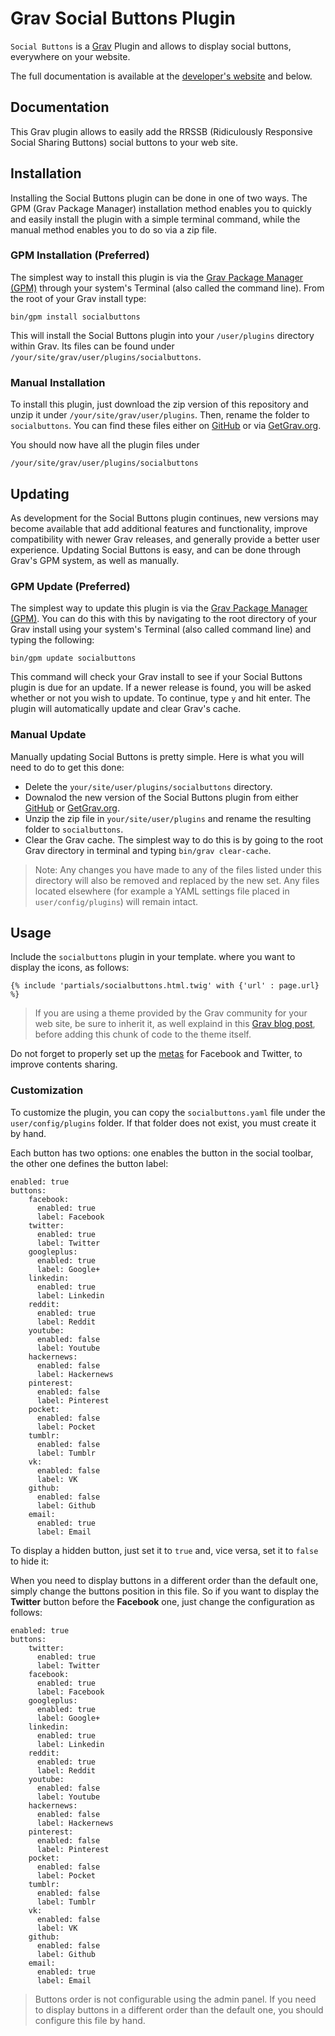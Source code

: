 # Grav Social Buttons Plugin

`Social Buttons` is a [Grav](http://github.com/getgrav/grav) Plugin and allows to display social buttons, everywhere on your website.

The full documentation is available at the [developer's website](http://diblas.net/plugins/social-buttons-grav-cms-plugin-renders-the-rrssb-social-buttons-icons) and below.

Documentation[](#documentation)
-------------------------------

This Grav plugin allows to easily add the RRSSB (Ridiculously Responsive Social Sharing Buttons) social buttons to your web site.

Installation[](#installation)
-----------------------------

Installing the Social Buttons plugin can be done in one of two ways. The GPM (Grav Package Manager) installation method enables you to quickly and easily install the plugin with a simple terminal command, while the manual method enables you to do so via a zip file.

### GPM Installation (Preferred)[](#gpm-installation-preferred)

The simplest way to install this plugin is via the [Grav Package Manager (GPM)](https://web.archive.org/web/20180128152730/http://learn.getgrav.org/advanced/grav-gpm) through your system's Terminal (also called the command line). From the root of your Grav install type:

    bin/gpm install socialbuttons

This will install the Social Buttons plugin into your `/user/plugins` directory within Grav. Its files can be found under `/your/site/grav/user/plugins/socialbuttons`.

### Manual Installation[](#manual-installation)

To install this plugin, just download the zip version of this repository and unzip it under `/your/site/grav/user/plugins`. Then, rename the folder to `socialbuttons`. You can find these files either on [GitHub](https://web.archive.org/web/20180128152730/https://github.com/getgrav/grav-plugin-social-buttons) or via [GetGrav.org](https://web.archive.org/web/20180128152730/http://getgrav.org/downloads/plugins#extras).

You should now have all the plugin files under

    /your/site/grav/user/plugins/socialbuttons

Updating[](#updating)
---------------------

As development for the Social Buttons plugin continues, new versions may become available that add additional features and functionality, improve compatibility with newer Grav releases, and generally provide a better user experience. Updating Social Buttons is easy, and can be done through Grav's GPM system, as well as manually.

### GPM Update (Preferred)[](#gpm-update-preferred)

The simplest way to update this plugin is via the [Grav Package Manager (GPM)](https://web.archive.org/web/20180128152730/http://learn.getgrav.org/advanced/grav-gpm). You can do this with this by navigating to the root directory of your Grav install using your system's Terminal (also called command line) and typing the following:

    bin/gpm update socialbuttons

This command will check your Grav install to see if your Social Buttons plugin is due for an update. If a newer release is found, you will be asked whether or not you wish to update. To continue, type `y` and hit enter. The plugin will automatically update and clear Grav's cache.

### Manual Update[](#manual-update)

Manually updating Social Buttons is pretty simple. Here is what you will need to do to get this done:

*   Delete the `your/site/user/plugins/socialbuttons` directory.
*   Downalod the new version of the Social Buttons plugin from either [GitHub](https://web.archive.org/web/20180128152730/https://github.com/giansi/grav-plugin-socialbuttons) or [GetGrav.org](https://web.archive.org/web/20180128152730/http://getgrav.org/downloads/plugins#extras).
*   Unzip the zip file in `your/site/user/plugins` and rename the resulting folder to `socialbuttons`.
*   Clear the Grav cache. The simplest way to do this is by going to the root Grav directory in terminal and typing `bin/grav clear-cache`.

> Note: Any changes you have made to any of the files listed under this directory will also be removed and replaced by the new set. Any files located elsewhere (for example a YAML settings file placed in `user/config/plugins`) will remain intact.

Usage[](#usage)
---------------

Include the `socialbuttons` plugin in your template. where you want to display the icons, as follows:

    {% include 'partials/socialbuttons.html.twig' with {'url' : page.url} %}

> If you are using a theme provided by the Grav community for your web site, be sure to inherit it, as well explaind in this [Grav blog post](https://web.archive.org/web/20180128152730/http://getgrav.org/blog/theme-development-with-inheritance), before adding this chunk of code to the theme itself.

Do not forget to properly set up the [metas](https://web.archive.org/web/20180128152730/http://learn.getgrav.org/content/headers#opengraph-metatag-examples) for Facebook and Twitter, to improve contents sharing.

### Customization[](#customization)

To customize the plugin, you can copy the `socialbuttons.yaml` file under the `user/config/plugins` folder. If that folder does not exist, you must create it by hand.

Each button has two options: one enables the button in the social toolbar, the other one defines the button label:

    enabled: true
    buttons:
        facebook: 
          enabled: true
          label: Facebook  
        twitter: 
          enabled: true
          label: Twitter  
        googleplus: 
          enabled: true
          label: Google+
        linkedin: 
          enabled: true
          label: Linkedin 
        reddit: 
          enabled: true
          label: Reddit  
        youtube: 
          enabled: false
          label: Youtube  
        hackernews: 
          enabled: false
          label: Hackernews  
        pinterest: 
          enabled: false
          label: Pinterest    
        pocket: 
          enabled: false
          label: Pocket     
        tumblr: 
          enabled: false
          label: Tumblr       
        vk: 
          enabled: false
          label: VK        
        github: 
          enabled: false
          label: Github 
        email: 
          enabled: true
          label: Email

To display a hidden button, just set it to `true` and, vice versa, set it to `false` to hide it:

When you need to display buttons in a different order than the default one, simply change the buttons position in this file. So if you want to display the **Twitter** button before the **Facebook** one, just change the configuration as follows:

    enabled: true
    buttons:
        twitter: 
          enabled: true
          label: Twitter  
        facebook: 
          enabled: true
          label: Facebook  
        googleplus: 
          enabled: true
          label: Google+
        linkedin: 
          enabled: true
          label: Linkedin 
        reddit: 
          enabled: true
          label: Reddit  
        youtube: 
          enabled: false
          label: Youtube  
        hackernews: 
          enabled: false
          label: Hackernews  
        pinterest: 
          enabled: false
          label: Pinterest    
        pocket: 
          enabled: false
          label: Pocket     
        tumblr: 
          enabled: false
          label: Tumblr       
        vk: 
          enabled: false
          label: VK        
        github: 
          enabled: false
          label: Github 
        email: 
          enabled: true
          label: Email

> Buttons order is not configurable using the admin panel. If you need to display buttons in a different order than the default one, you should configure this file by hand.
